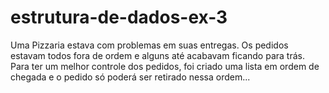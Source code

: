 # estrutura-de-dados-ex-3
Uma Pizzaria estava com problemas em suas entregas. Os pedidos estavam todos fora de ordem e alguns até acabavam ficando para trás. Para ter um melhor controle dos pedidos, foi criado uma lista em ordem de chegada e o pedido só poderá ser retirado nessa ordem...
